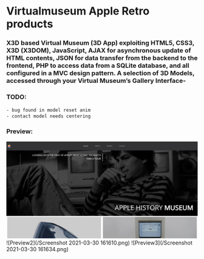 # Virtualmuseum Apple Retro products

### X3D based Virtual Museum (3D App) exploiting HTML5, CSS3, X3D (X3DOM), JavaScript, AJAX for asynchronous update of HTML contents, JSON for data transfer from the backend to the frontend, PHP to access data from a SQLite database, and all configured in a MVC design pattern. A selection of 3D Models, accessed through your Virtual Museum’s Gallery Interface-

### TODO:
    - bug found in model reset anim
    - contact model needs centering

### Preview:
![Preview1](/Screenshot%202021-03-30%20161453.png)
![Preview2](/Screenshot 2021-03-30 161610.png)
![Preview3](/Screenshot 2021-03-30 161634.png)
